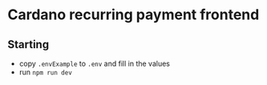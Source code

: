 # Cardano recurring payment frontend
## Starting
- copy `.envExample` to `.env` and fill in the values
- run `npm run dev`